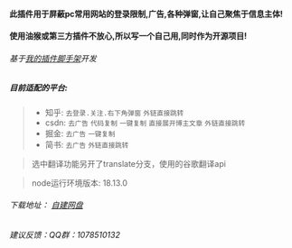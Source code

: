 <!--
 * @Date: 2023-03-27 11:36:17
 * @LastEditors: xzz
 * @LastEditTime: 2023-04-15 14:49:06
-->

#### 此插件用于屏蔽pc常用网站的登录限制,广告,各种弹窗,让自己聚焦于信息主体!

#### 使用油猴或第三方插件不放心,所以写一个自己用,同时作为开源项目!

###### 基于[我的插件脚手架](https://github.com/xzz2021/crx-cli)开发


##### 目前适配的平台:

> * 知乎: `去登录.关注.右下角弹窗` `外链直接跳转`
> * csdn: `去广告` `代码复制` `一键复制` `直接展开博主文章` `外链直接跳转`
> * 掘金: `去广告` `一键复制`
> * 简书: `去广告`  `外链直接跳转`

> 选中翻译功能另开了translate分支，使用的谷歌翻译api

> node运行环境版本: 18.13.0

###### 下载地址： [自建网盘](http://xzz2022.top:2023/share/CQ75fvXR)

###### 建议反馈：QQ群：1078510132